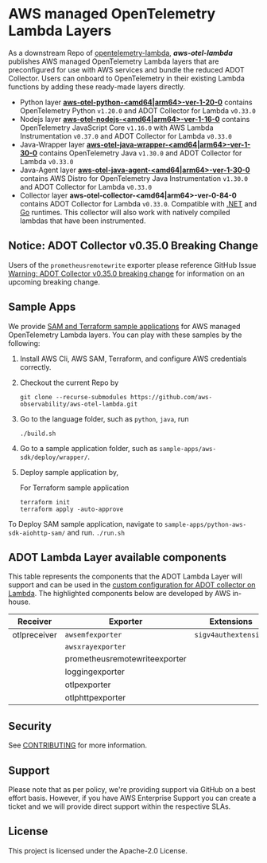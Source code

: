 # AWS managed OpenTelemetry Lambda Layers

As a downstream Repo of [opentelemetry-lambda](https://github.com/open-telemetry/opentelemetry-lambda), ___aws-otel-lambda___ publishes AWS managed OpenTelemetry Lambda layers that are preconfigured for use with AWS services and bundle the reduced ADOT Collector. Users can onboard to OpenTelemetry in their existing Lambda functions by adding these ready-made layers directly.
- Python layer [**aws-otel-python-<amd64|arm64>-ver-1-20-0**](https://aws-otel.github.io/docs/getting-started/lambda/lambda-python) contains OpenTelemetry Python `v1.20.0` and ADOT Collector for Lambda `v0.33.0`
- Nodejs layer [**aws-otel-nodejs-<amd64|arm64>-ver-1-16-0**](https://aws-otel.github.io/docs/getting-started/lambda/lambda-js) contains OpenTelemetry JavaScript Core `v1.16.0` with AWS Lambda Instrumentation `v0.37.0` and ADOT Collector for Lambda `v0.33.0`
- Java-Wrapper layer [**aws-otel-java-wrapper-<amd64|arm64>-ver-1-30-0**](https://aws-otel.github.io/docs/getting-started/lambda/lambda-java) contains OpenTelemetry Java `v1.30.0` and ADOT Collector for Lambda `v0.33.0`
- Java-Agent layer [**aws-otel-java-agent-<amd64|arm64>-ver-1-30-0**](https://aws-otel.github.io/docs/getting-started/lambda/lambda-java-auto-instr) contains AWS Distro for OpenTelemetry Java Instrumentation `v1.30.0` and ADOT Collector for Lambda `v0.33.0`
- Collector layer **aws-otel-collector-<amd64|arm64>-ver-0-84-0** contains ADOT Collector for Lambda `v0.33.0`. Compatible with [.NET](https://aws-otel.github.io/docs/getting-started/lambda/lambda-dotnet) and [Go](https://aws-otel.github.io/docs/getting-started/lambda/lambda-go) runtimes. This collector will also work with natively compiled lambdas that have been instrumented.

## Notice: ADOT Collector v0.35.0 Breaking Change
Users of the `prometheusremotewrite` exporter please reference GitHub Issue [Warning: ADOT Collector v0.35.0 breaking change](https://github.com/aws-observability/aws-otel-collector/issues/2367)
for information on an upcoming breaking change.

## Sample Apps
We provide [SAM and Terraform sample applications](sample-apps/) for AWS managed OpenTelemetry Lambda layers. You can play with these samples by the following:
1. Install AWS Cli, AWS SAM, Terraform, and configure AWS credentials correctly.
2. Checkout the current Repo by
   
   ```
   git clone --recurse-submodules https://github.com/aws-observability/aws-otel-lambda.git
   ```
   
3. Go to the language folder, such as `python`, `java`, run

   ```
   ./build.sh
   ```
4. Go to a sample application folder, such as `sample-apps/aws-sdk/deploy/wrapper/`.
    
5. Deploy sample application by,
       
    For Terraform sample application
    ```
    terraform init
    terraform apply -auto-approve
    ```
 To Deploy SAM sample application, navigate to `sample-apps/python-aws-sdk-aiohttp-sam/` and run.
    ```
    ./run.sh
    ```
## ADOT Lambda Layer available components

This table represents the components that the ADOT Lambda Layer will support and can be used in the [custom configuration for ADOT collector on Lambda](https://aws-otel.github.io/docs/getting-started/lambda#custom-configuration-for-the-adot-collector-on-lambda). The highlighted components below are developed by AWS in-house.

| Receiver       | Exporter                          | Extensions                  |
|----------------|-----------------------------------|-----------------------------|
|otlpreceiver    |`awsemfexporter`                   |`sigv4authextension`         |
|                |`awsxrayexporter`                  |                             |
|                |prometheusremotewriteexporter      |                             |
|                |loggingexporter                    |                             |
|                |otlpexporter                       |                             |
|                |otlphttpexporter                   |                             |

## Security

See [CONTRIBUTING](CONTRIBUTING.md#security-issue-notifications) for more information.

## Support 

Please note that as per policy, we're providing support via GitHub on a best effort basis. However, if you have AWS Enterprise Support you can create a ticket and we will provide direct support within the respective SLAs.

## License

This project is licensed under the Apache-2.0 License.
